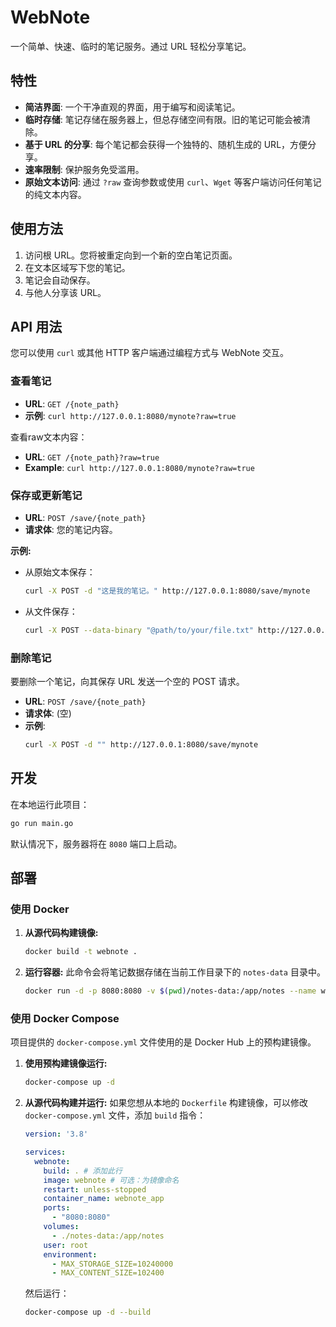 # WebNote

一个简单、快速、临时的笔记服务。通过 URL 轻松分享笔记。

## 特性

- **简洁界面**: 一个干净直观的界面，用于编写和阅读笔记。
- **临时存储**: 笔记存储在服务器上，但总存储空间有限。旧的笔记可能会被清除。
- **基于 URL 的分享**: 每个笔记都会获得一个独特的、随机生成的 URL，方便分享。
- **速率限制**: 保护服务免受滥用。
- **原始文本访问**: 通过 `?raw` 查询参数或使用 `curl`、`Wget` 等客户端访问任何笔记的纯文本内容。

## 使用方法

1.  访问根 URL。您将被重定向到一个新的空白笔记页面。
2.  在文本区域写下您的笔记。
3.  笔记会自动保存。
4.  与他人分享该 URL。

## API 用法

您可以使用 `curl` 或其他 HTTP 客户端通过编程方式与 WebNote 交互。

### 查看笔记

-   **URL**: `GET /{note_path}`
-   **示例**: `curl http://127.0.0.1:8080/mynote?raw=true`

查看raw文本内容：

-   **URL**: `GET /{note_path}?raw=true`
-   **Example**: `curl http://127.0.0.1:8080/mynote?raw=true`

### 保存或更新笔记

-   **URL**: `POST /save/{note_path}`
-   **请求体**: 您的笔记内容。

**示例:**

-   从原始文本保存：
    ```bash
    curl -X POST -d "这是我的笔记。" http://127.0.0.1:8080/save/mynote
    ```
-   从文件保存：
    ```bash
    curl -X POST --data-binary "@path/to/your/file.txt" http://127.0.0.1:8080/save/mynote
    ```

### 删除笔记

要删除一个笔记，向其保存 URL 发送一个空的 POST 请求。

-   **URL**: `POST /save/{note_path}`
-   **请求体**: (空)
-   **示例**:
    ```bash
    curl -X POST -d "" http://127.0.0.1:8080/save/mynote
    ```

## 开发

在本地运行此项目：

```bash
go run main.go
```

默认情况下，服务器将在 `8080` 端口上启动。

## 部署

### 使用 Docker

1.  **从源代码构建镜像:**
    ```bash
    docker build -t webnote .
    ```

2.  **运行容器:**
    此命令会将笔记数据存储在当前工作目录下的 `notes-data` 目录中。
    ```bash
    docker run -d -p 8080:8080 -v $(pwd)/notes-data:/app/notes --name webnote_app webnote
    ```

### 使用 Docker Compose

项目提供的 `docker-compose.yml` 文件使用的是 Docker Hub 上的预构建镜像。

1.  **使用预构建镜像运行:**
    ```bash
    docker-compose up -d
    ```

2.  **从源代码构建并运行:**
    如果您想从本地的 `Dockerfile` 构建镜像，可以修改 `docker-compose.yml` 文件，添加 `build` 指令：
    ```yaml
    version: '3.8'

    services:
      webnote:
        build: . # 添加此行
        image: webnote # 可选：为镜像命名
        restart: unless-stopped
        container_name: webnote_app
        ports:
          - "8080:8080"
        volumes:
          - ./notes-data:/app/notes
        user: root
        environment:
          - MAX_STORAGE_SIZE=10240000
          - MAX_CONTENT_SIZE=102400
    ```
    然后运行：
    ```bash
    docker-compose up -d --build
    ```